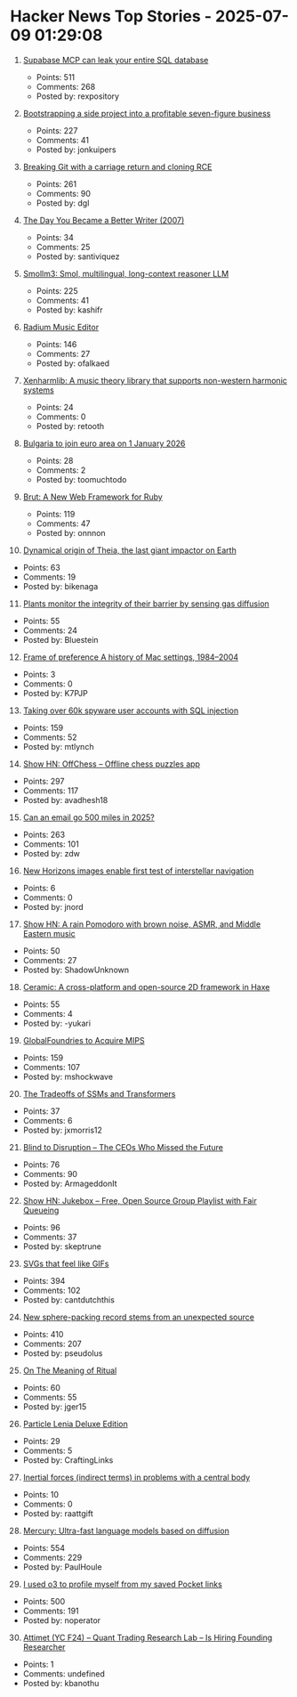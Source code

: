 # Hacker News Top Stories - 2025-07-09 01:29:08

1. [Supabase MCP can leak your entire SQL database](https://www.generalanalysis.com/blog/supabase-mcp-blog)
   - Points: 511
   - Comments: 268
   - Posted by: rexpository

2. [Bootstrapping a side project into a profitable seven-figure business](https://projectionlab.com/blog/we-reached-1m-arr-with-zero-funding)
   - Points: 227
   - Comments: 41
   - Posted by: jonkuipers

3. [Breaking Git with a carriage return and cloning RCE](https://dgl.cx/2025/07/git-clone-submodule-cve-2025-48384)
   - Points: 261
   - Comments: 90
   - Posted by: dgl

4. [The Day You Became a Better Writer (2007)](https://dilbertblog.typepad.com/the_dilbert_blog/2007/06/the_day_you_bec.html)
   - Points: 34
   - Comments: 25
   - Posted by: santiviquez

5. [Smollm3: Smol, multilingual, long-context reasoner LLM](https://huggingface.co/blog/smollm3)
   - Points: 225
   - Comments: 41
   - Posted by: kashifr

6. [Radium Music Editor](http://users.notam02.no/~kjetism/radium/)
   - Points: 146
   - Comments: 27
   - Posted by: ofalkaed

7. [Xenharmlib: A music theory library that supports non-western harmonic systems](https://xenharmlib.readthedocs.io/en/latest/)
   - Points: 24
   - Comments: 0
   - Posted by: retooth

8. [Bulgaria to join euro area on 1 January 2026](https://www.ecb.europa.eu//press/pr/date/2025/html/ecb.pr250708~b9676a9fa8.en.html)
   - Points: 28
   - Comments: 2
   - Posted by: toomuchtodo

9. [Brut: A New Web Framework for Ruby](https://naildrivin5.com/blog/2025/07/08/brut-a-new-web-framework-for-ruby.html)
   - Points: 119
   - Comments: 47
   - Posted by: onnnon

10. [Dynamical origin of Theia, the last giant impactor on Earth](https://arxiv.org/abs/2507.01826)
   - Points: 63
   - Comments: 19
   - Posted by: bikenaga

11. [Plants monitor the integrity of their barrier by sensing gas diffusion](https://www.nature.com/articles/s41586-025-09223-4)
   - Points: 55
   - Comments: 24
   - Posted by: Bluestein

12. [Frame of preference A history of Mac settings, 1984–2004](https://aresluna.org/frame-of-preference/)
   - Points: 3
   - Comments: 0
   - Posted by: K7PJP

13. [Taking over 60k spyware user accounts with SQL injection](https://ericdaigle.ca/posts/taking-over-60k-spyware-user-accounts/)
   - Points: 159
   - Comments: 52
   - Posted by: mtlynch

14. [Show HN: OffChess – Offline chess puzzles app](https://offchess.com)
   - Points: 297
   - Comments: 117
   - Posted by: avadhesh18

15. [Can an email go 500 miles in 2025?](https://flak.tedunangst.com/post/can-an-email-go-500-miles-in-2025)
   - Points: 263
   - Comments: 101
   - Posted by: zdw

16. [New Horizons images enable first test of interstellar navigation](https://www.newscientist.com/article/2486823-new-horizons-images-enable-first-test-of-interstellar-navigation/)
   - Points: 6
   - Comments: 0
   - Posted by: jnord

17. [Show HN: A rain Pomodoro with brown noise, ASMR, and Middle Eastern music](https://forgetoolz.com/rain-pomodoro)
   - Points: 50
   - Comments: 27
   - Posted by: ShadowUnknown

18. [Ceramic: A cross-platform and open-source 2D framework in Haxe](https://ceramic-engine.com/)
   - Points: 55
   - Comments: 4
   - Posted by: -yukari

19. [GlobalFoundries to Acquire MIPS](https://mips.com/press-releases/gf-mips/)
   - Points: 159
   - Comments: 107
   - Posted by: mshockwave

20. [The Tradeoffs of SSMs and Transformers](https://goombalab.github.io/blog/2025/tradeoffs/)
   - Points: 37
   - Comments: 6
   - Posted by: jxmorris12

21. [Blind to Disruption – The CEOs Who Missed the Future](https://steveblank.com/2025/07/08/blind-to-disruption-the-ceos-who-missed-the-future/)
   - Points: 76
   - Comments: 90
   - Posted by: ArmageddonIt

22. [Show HN: Jukebox – Free, Open Source Group Playlist with Fair Queueing](https://www.jukeboxhq.com/)
   - Points: 96
   - Comments: 37
   - Posted by: skeptrune

23. [SVGs that feel like GIFs](https://koaning.io/posts/svg-gifs/)
   - Points: 394
   - Comments: 102
   - Posted by: cantdutchthis

24. [New sphere-packing record stems from an unexpected source](https://www.quantamagazine.org/new-sphere-packing-record-stems-from-an-unexpected-source-20250707/)
   - Points: 410
   - Comments: 207
   - Posted by: pseudolus

25. [On The Meaning of Ritual](https://alicemaz.substack.com/p/on-the-meaning-of-ritual)
   - Points: 60
   - Comments: 55
   - Posted by: jger15

26. [Particle Lenia Deluxe Edition](https://www.craftlinks.art/Notebook/particle-lenia/)
   - Points: 29
   - Comments: 5
   - Posted by: CraftingLinks

27. [Inertial forces (indirect terms) in problems with a central body](https://astro.theoj.org/article/141682-on-inertial-forces-indirect-terms-in-problems-with-a-central-body)
   - Points: 10
   - Comments: 0
   - Posted by: raattgift

28. [Mercury: Ultra-fast language models based on diffusion](https://arxiv.org/abs/2506.17298)
   - Points: 554
   - Comments: 229
   - Posted by: PaulHoule

29. [I used o3 to profile myself from my saved Pocket links](https://noperator.dev/posts/o3-pocket-profile/)
   - Points: 500
   - Comments: 191
   - Posted by: noperator

30. [Attimet (YC F24) – Quant Trading Research Lab – Is Hiring Founding Researcher](https://www.ycombinator.com/companies/attimet/jobs/6LaQIc5-founding-researcher-quant)
   - Points: 1
   - Comments: undefined
   - Posted by: kbanothu

